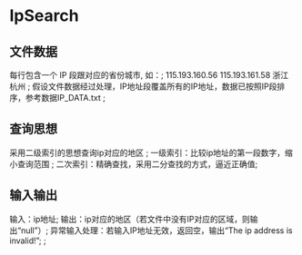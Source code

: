 # IpSearch

## 文件数据
每行包含一个 IP 段跟对应的省份城市, 如：;
115.193.160.56 115.193.161.58 浙江 杭州 ;
假设文件数据经过处理，IP地址段覆盖所有的IP地址，数据已按照IP段排序，参考数据IP_DATA.txt ;

## 查询思想
采用二级索引的思想查询ip对应的地区 ;
一级索引：比较ip地址的第一段数字，缩小查询范围 ;
二次索引：精确查找，采用二分查找的方式，逼近正确值;

## 输入输出
输入：ip地址;
输出：ip对应的地区（若文件中没有IP对应的区域，则输出“null”）;
异常输入处理：若输入IP地址无效，返回空，输出“The ip address is invalid!”;
;
